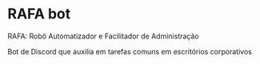 # RAFA bot

RAFA: Robô Automatizador e Facilitador de Administração

Bot de Discord que auxilia em tarefas comuns em escritórios corporativos